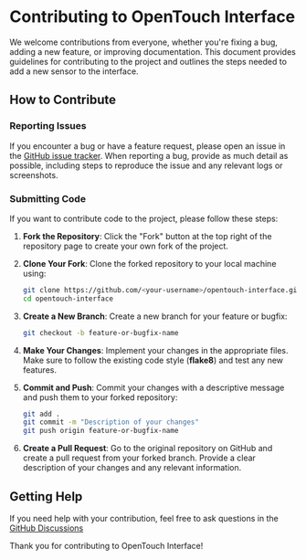 # Contributing to OpenTouch Interface

We welcome contributions from everyone, whether you're fixing a bug, adding a new feature, or improving documentation. This document provides guidelines for contributing to the project and outlines the steps needed to add a new sensor to the interface.

## How to Contribute

### Reporting Issues
If you encounter a bug or have a feature request, please open an issue in the [GitHub issue tracker](https://github.com/lasr-lab/opentouch-interface/issues). When reporting a bug, provide as much detail as possible, including steps to reproduce the issue and any relevant logs or screenshots.

### Submitting Code
If you want to contribute code to the project, please follow these steps:

1. **Fork the Repository**: Click the "Fork" button at the top right of the repository page to create your own fork of the project.

2. **Clone Your Fork**: Clone the forked repository to your local machine using:
   ```bash
   git clone https://github.com/<your-username>/opentouch-interface.git
   cd opentouch-interface
   ```

3. **Create a New Branch**: Create a new branch for your feature or bugfix:
   ```bash
   git checkout -b feature-or-bugfix-name
   ```

4. **Make Your Changes**: Implement your changes in the appropriate files. Make sure to follow the existing code style (**flake8**) and test any new features.

5. **Commit and Push**: Commit your changes with a descriptive message and push them to your forked repository:
   ```bash
   git add .
   git commit -m "Description of your changes"
   git push origin feature-or-bugfix-name
   ```

6. **Create a Pull Request**: Go to the original repository on GitHub and create a pull request from your forked branch. Provide a clear description of your changes and any relevant information.

## Getting Help
If you need help with your contribution, feel free to ask questions in the [GitHub Discussions](https://github.com/lasr-lab/opentouch-interface/discussions)

Thank you for contributing to OpenTouch Interface!
